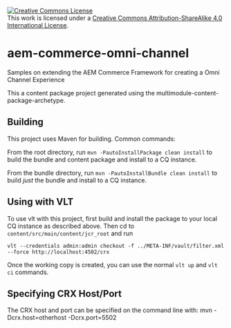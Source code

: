 <a rel="license" href="http://creativecommons.org/licenses/by-sa/4.0/"><img alt="Creative Commons License" style="border-width:0" src="https://i.creativecommons.org/l/by-sa/4.0/88x31.png" /></a><br />This work is licensed under a <a rel="license" href="http://creativecommons.org/licenses/by-sa/4.0/">Creative Commons Attribution-ShareAlike 4.0 International License</a>.



aem-commerce-omni-channel
========
Samples on extending the AEM Commerce Framework for creating a Omni Channel Experience

This a content package project generated using the multimodule-content-package-archetype.

Building
--------

This project uses Maven for building. Common commands:

From the root directory, run ``mvn -PautoInstallPackage clean install`` to build the bundle and content package and install to a CQ instance.

From the bundle directory, run ``mvn -PautoInstallBundle clean install`` to build *just* the bundle and install to a CQ instance.

Using with VLT
--------------

To use vlt with this project, first build and install the package to your local CQ instance as described above. Then cd to `content/src/main/content/jcr_root` and run

    vlt --credentials admin:admin checkout -f ../META-INF/vault/filter.xml --force http://localhost:4502/crx

Once the working copy is created, you can use the normal ``vlt up`` and ``vlt ci`` commands.

Specifying CRX Host/Port
------------------------

The CRX host and port can be specified on the command line with:
mvn -Dcrx.host=otherhost -Dcrx.port=5502 <goals>


